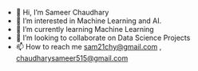 - 👋 Hi, I’m Sameer Chaudhary
- 👀 I’m interested in Machine Learning and AI.
- 🌱 I’m currently learning Machine Learning
- 💞️ I’m looking to collaborate on Data Science Projects
- 📫 How to reach me sam21chy@gmail.com , chaudharysameer515@gmail.com

<!---
Sameer2101/Sameer2101 is a ✨ special ✨ repository because its `README.md` (this file) appears on your GitHub profile.
You can click the Preview link to take a look at your changes.
--->
